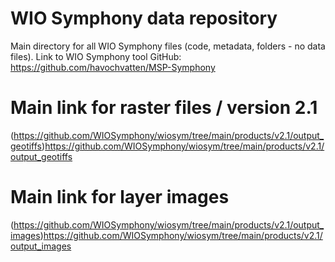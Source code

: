 # WIO Symphony data repository
Main directory for all WIO Symphony files (code, metadata, folders - no data files). Link to WIO Symphony tool GitHub: https://github.com/havochvatten/MSP-Symphony

# Main link for raster files / version 2.1
(https://github.com/WIOSymphony/wiosym/tree/main/products/v2.1/output_geotiffs)https://github.com/WIOSymphony/wiosym/tree/main/products/v2.1/output_geotiffs

# Main link for layer images
(https://github.com/WIOSymphony/wiosym/tree/main/products/v2.1/output_images)https://github.com/WIOSymphony/wiosym/tree/main/products/v2.1/output_images
